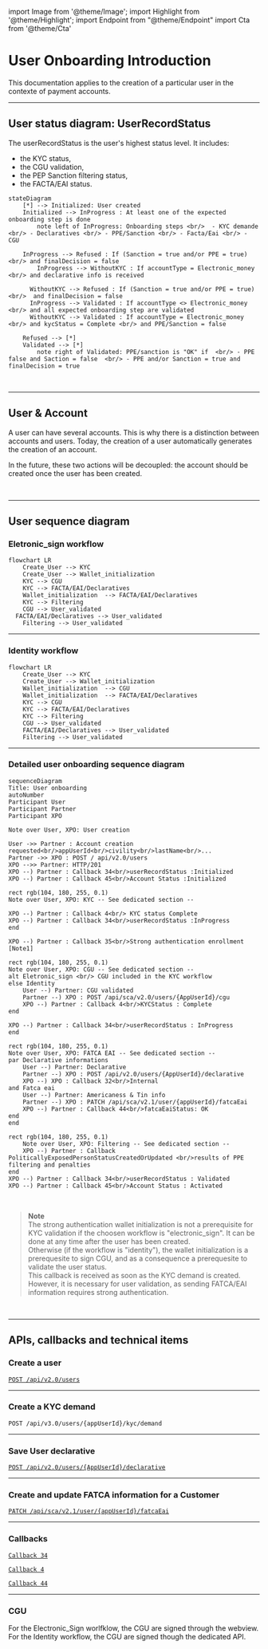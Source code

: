 import Image from '@theme/Image';
import Highlight from '@theme/Highlight';
import Endpoint from "@theme/Endpoint"
import Cta from '@theme/Cta'

# User Onboarding Introduction
This documentation applies to the creation of a particular user in the contexte of payment accounts.
* * *
## User status diagram: UserRecordStatus
The userRecordStatus is the user's highest status level. It includes:
- the KYC status,
- the CGU validation,
- the PEP Sanction filtering status, 
- the FACTA/EAI status.

```mermaid
stateDiagram
    [*] --> Initialized: User created
    Initialized --> InProgress : At least one of the expected onboarding step is done
	  	note left of InProgress: Onboarding steps <br/>  - KYC demande <br/> - Declaratives <br/> - PPE/Sanction <br/> - Facta/Eai <br/> - CGU

    InProgress --> Refused : If (Sanction = true and/or PPE = true) <br/> and finalDecision = false
		InProgress --> WithoutKYC : If accountType = Electronic_money <br/> and declarative info is received

	  WithoutKYC --> Refused : If (Sanction = true and/or PPE = true) <br/>  and finalDecision = false
	  InProgress --> Validated : If accountType <> Electronic_money <br/> and all expected onboarding step are validated
	  WithoutKYC --> Validated : If accountType = Electronic_money <br/> and kycStatus = Complete <br/> and PPE/Sanction = false
	  
    Refused --> [*]
    Validated --> [*]
		note right of Validated: PPE/sanction is "OK" if  <br/> - PPE false and Saction = false  <br/> - PPE and/or Sanction = true and finalDecision = true 
```

<br/>

* * *
## User & Account
A user can have several accounts. This is why there is a distinction between accounts and users.
Today, the creation of a user automatically generates the creation of an account.

In the future, these two actions will be decoupled: the account should be created once the user has been created.

<br/>

* * *
## User sequence diagram
### Eletronic_sign workflow
```mermaid
flowchart LR
	Create_User --> KYC
	Create_User --> Wallet_initialization 
	KYC --> CGU 
	KYC --> FACTA/EAI/Declaratives
	Wallet_initialization  --> FACTA/EAI/Declaratives
	KYC --> Filtering
	CGU --> User_validated
  FACTA/EAI/Declaratives --> User_validated
	Filtering --> User_validated
```

* * *
### Identity workflow
```mermaid
flowchart LR
	Create_User --> KYC
	Create_User --> Wallet_initialization
	Wallet_initialization  --> CGU
	Wallet_initialization  --> FACTA/EAI/Declaratives
	KYC --> CGU 
	KYC --> FACTA/EAI/Declaratives
	KYC --> Filtering
	CGU --> User_validated
	FACTA/EAI/Declaratives --> User_validated
	Filtering --> User_validated
```

* * *
### Detailed user onboarding sequence diagram

```mermaid
sequenceDiagram
Title: User onboarding
autoNumber
Participant User
Participant Partner
Participant XPO

Note over User, XPO: User creation

User ->> Partner : Account creation requested<br/>appUserId<br/>civility<br/>lastName<br/>...
Partner ->> XPO : POST / api/v2.0/users
XPO -->> Partner: HTTP/201
XPO --) Partner : Callback 34<br/>userRecordStatus :Initialized
XPO --) Partner : Callback 45<br/>Account Status :Initialized

rect rgb(104, 180, 255, 0.1)
Note over User, XPO: KYC -- See dedicated section --

XPO --) Partner : Callback 4<br/> KYC status Complete
XPO --) Partner : Callback 34<br/>userRecordStatus :InProgress
end

XPO --) Partner : Callback 35<br/>Strong authentication enrollment [Note1]

rect rgb(104, 180, 255, 0.1)
Note over User, XPO: CGU -- See dedicated section --
alt Eletronic_sign <br/> CGU included in the KYC workflow
else Identity
	User --) Partner: CGU validated
	Partner --) XPO : POST /api/sca/v2.0/users/{AppUserId}/cgu
	XPO --) Partner : Callback 4<br/>KYCStatus : Complete
end

XPO --) Partner : Callback 34<br/>userRecordStatus : InProgress
end

rect rgb(104, 180, 255, 0.1)
Note over User, XPO: FATCA EAI -- See dedicated section --
par Declarative informations
	User --) Partner: Declarative 
	Partner --) XPO : POST /api/v2.0/users/{AppUserId}/declarative
	XPO --) XPO : Callback 32<br/>Internal
and Fatca eai
	User --) Partner: Americaness & Tin info 
	Partner --) XPO : PATCH /api/sca/v2.1/user/{appUserId}/fatcaEai
	XPO --) Partner : Callback 44<br/>fatcaEaiStatus: OK
end
end

rect rgb(104, 180, 255, 0.1)
	Note over User, XPO: Filtering -- See dedicated section --
	XPO --) Partner : Callback PoliticallyExposedPersonStatusCreatedOrUpdated <br/>results of PPE filtering and penalties
end
XPO --) Partner : Callback 34<br/>userRecordStatus : Validated
XPO --) Partner : Callback 45<br/>Account Status : Activated
```

<br/>

> **Note**<br/>
> The strong authentication wallet initialization is not a prerequisite for KYC validation if the choosen workflow is "electronic_sign". It can be done at any time after the user has been created.<br/>
> Otherwise (if the workflow is "identity"), the wallet initialization is a prerequesite to sign CGU, and as a consequence a prerequesite to validate the user status.<br/>
> This callback is received as soon as the KYC demand is created.<br/>
> However, it is necessary for user validation, as sending FATCA/EAI information requires strong authentication.<br/>

<br/>

* * *
## APIs, callbacks and technical items
### Create a user
[`POST /api/v2.0/users`](https://docs.xpollens.com/api/Users#post-/api/v2.0/users)
* * *
### Create a KYC demand
`POST /api/v3.0/users/{appUserId}/kyc/demand`
* * *
### Save User declarative
[`POST /api/v2.0/users/{AppUserId}/declarative`](https://docs.xpollens.com/api/Users#post-/api/v2.0/users/-AppUserId-/declarative)
* * *
### Create and update FATCA information for a Customer
[`PATCH /api/sca/v2.1/user/{appUserId}/fatcaEai`](https://docs.xpollens.com/api/Compliance#patch-/api/v2.1/user/-appUserId-/fatcaEai)
* * *
### Callbacks
[`Callback 34`](https://docs.xpollens.com/api/callbacks#post-/-callback34Url-)

[`Callback 4`](https://docs.xpollens.com/api/callbacks#post-/-callback04-V2.0Url-)

[`Callback 44`](https://docs.xpollens.com/api/callbacks#post-/-callback44Url-)

* * *
### CGU
For the Electronic_Sign worlfklow, the CGU are signed through the webview.
For the Identity workflow, the CGU are signed though the dedicated API. 